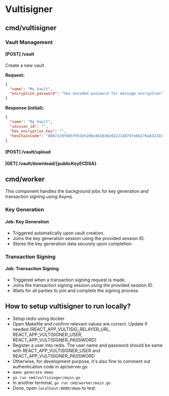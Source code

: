 # Vultisigner

## cmd/vultisigner

### Vault Management

#### [POST] /vault

Create a new vault

**Request:**

```json
{
  "name": "My Vault",
  "encryption_password": "hex encoded password for message encryption"
}
```

**Response (initial):**

```json
{
  "name": "My Vault",
  "session_id": "",
  "hex_encryption_key": "",
  "hexChainCode": "80871c0f885f953e5206e461630a9222148797e66276a83224c7b9b0f75b3ec0"
}
```

#### [POST] /vault/upload

#### [GET] /vault/download/{publicKeyECDSA}

## cmd/worker

This component handles the background jobs for key generation and transaction signing using Asynq.

### Key Generation

#### Job: Key Generation

- Triggered automatically upon vault creation.
- Joins the key generation session using the provided session ID.
- Stores the key generation data securely upon completion.

### Transaction Signing

#### Job: Transaction Signing

- Triggered when a transaction signing request is made.
- Joins the transaction signing session using the provided session ID.
- Waits for all parties to join and complete the signing process.

## How to setup vultisigner to run locally?

- Setup redis using docker
- Open Makefile and confirm relevant values are correct. Update if needed.(REACT_APP_VULTISIG_RELAYER_URL, REACT_APP_VULTISIGNER_USER, REACT_APP_VULTISIGNER_PASSWORD)
- Register a user into redis. The user name and password should be same with REACT_APP_VULTISIGNER_USER and REACT_APP_VULTISIGNER_PASSWORD
- Otherwise, for development purpose, it's also fine to comment out authentication code in api/server.go
- `make generate-demo`
- `go run cmd/vultisinger/main.go`
- In another terminal, `go run cmd/worker/main.go`
- Done, open `localhost:8080/demo` to test.
